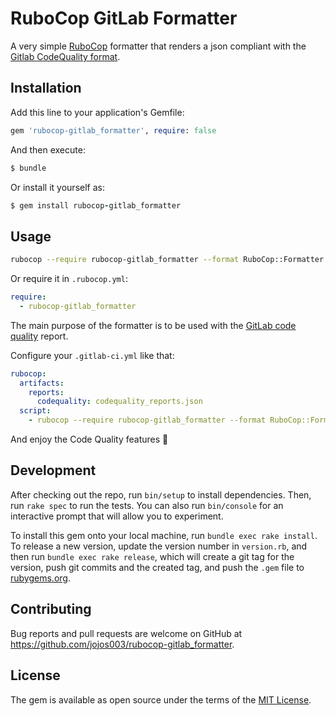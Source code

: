 # RuboCop GitLab Formatter

A very simple [RuboCop](https://github.com/rubocop/rubocop) formatter that renders a json compliant with the [Gitlab CodeQuality format](https://docs.gitlab.com/ee/user/project/merge_requests/code_quality.html#implementing-a-custom-tool).

## Installation

Add this line to your application's Gemfile:

```ruby
gem 'rubocop-gitlab_formatter', require: false
```

And then execute:

```sh
$ bundle
```

Or install it yourself as:

```ruby
$ gem install rubocop-gitlab_formatter
```

## Usage

```sh
rubocop --require rubocop-gitlab_formatter --format RuboCop::Formatter::GitLabFormatter
```

Or require it in `.rubocop.yml`:

```yaml
require:
  - rubocop-gitlab_formatter
```

The main purpose of the formatter is to be used with the [GitLab code quality](https://docs.gitlab.com/ee/user/project/merge_requests/code_quality.html) report.

Configure your `.gitlab-ci.yml` like that:

```yaml
rubocop:
  artifacts:
    reports:
      codequality: codequality_reports.json
  script:
    - rubocop --require rubocop-gitlab_formatter --format RuboCop::Formatter::GitLabFormatter --out codequality_reports.json
```

And enjoy the Code Quality features :tada:

## Development

After checking out the repo, run `bin/setup` to install dependencies. Then, run `rake spec` to run the tests. You can also run `bin/console` for an interactive prompt that will allow you to experiment.

To install this gem onto your local machine, run `bundle exec rake install`. To release a new version, update the version number in `version.rb`, and then run `bundle exec rake release`, which will create a git tag for the version, push git commits and the created tag, and push the `.gem` file to [rubygems.org](https://rubygems.org).

## Contributing

Bug reports and pull requests are welcome on GitHub at https://github.com/jojos003/rubocop-gitlab_formatter.

## License

The gem is available as open source under the terms of the [MIT License](https://opensource.org/licenses/MIT).
